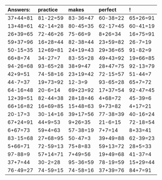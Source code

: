 | Answers: | practice | makes | perfect | ! |
| :--- | :--- | :--- | :--- | :--- |
| 37+44=81 | 81-22=59 | 83-36=47 | 60-38=22 | 65+26=91 | 
| 13+48=61 | 42-14=28 | 80-45=35 | 62-17=45 | 60-41=19 | 
| 26+39=65 | 72-46=26 | 75-66=9 | 8+26=34 | 16+75=91 | 
| 59+37=96 | 16+28=44 | 82-38=44 | 23+59=82 | 26-7=19 | 
| 50-15=35 | 12+69=81 | 24+19=43 | 29+36=65 | 91-82=9 | 
| 66+8=74 | 34-27=7 | 83-55=28 | 49+43=92 | 19+66=85 | 
| 94-26=68 | 93-65=28 | 38+9=47 | 28+47=75 | 92-13=79 | 
| 42+9=51 | 74-58=16 | 23+19=42 | 72-15=57 | 51-44=7 | 
| 44-7=37 | 19+73=92 | 12-3=9 | 93-65=28 | 65+7=72 | 
| 64-16=48 | 20-6=14 | 69+23=92 | 17+37=54 | 92-47=45 | 
| 12+39=51 | 82-44=38 | 28+18=46 | 4+68=72 | 45-39=6 | 
| 66+16=82 | 16+69=85 | 15+48=63 | 9+73=82 | 4+17=21 | 
| 20-17=3 | 30-14=16 | 39+17=56 | 77-38=39 | 40-16=24 | 
| 67+24=91 | 44+9=53 | 9+26=35 | 21-6=15 | 72-18=54 | 
| 6+67=73 | 59+4=63 | 57-38=19 | 7+7=14 | 8+33=41 | 
| 83-15=68 | 27+68=95 | 50-47=3 | 39+49=88 | 62-39=23 | 
| 5+66=71 | 72-59=13 | 75+8=83 | 59+13=72 | 28+5=33 | 
| 97-88=9 | 57+14=71 | 7+49=56 | 19+49=68 | 41-37=4 | 
| 37+7=44 | 30-2=28 | 95-36=59 | 78-19=59 | 15+29=44 | 
| 76-49=27 | 74-59=15 | 74-58=16 | 37+39=76 | 84+7=91 | 
